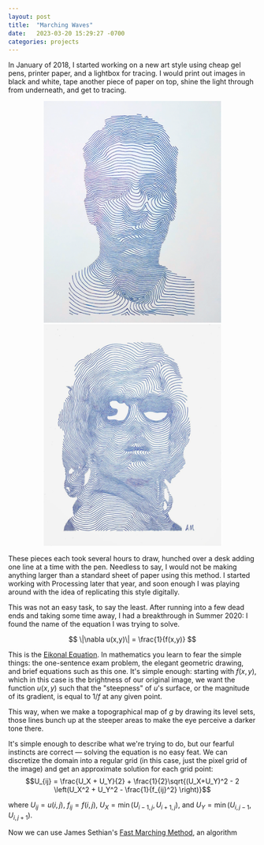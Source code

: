 ```yaml
---
layout: post
title:  "Marching Waves"
date:   2023-03-20 15:29:27 -0700
categories: projects
---
```


In January of 2018, I started working on a new art style using cheap gel pens, printer paper, and a lightbox for tracing. I would print out images in black and white, tape another piece of paper on top, shine the light through from underneath, and get to tracing.

<p align="center">
  <img src="/assets/images/portrait.png" height="450">
  <img src="/assets/images/ellie.png" height="450">
</p>

These pieces each took several hours to draw, hunched over a desk adding one line at a time with the pen. Needless to say, I would not be making anything larger than a standard sheet of paper using this method. I started working with Processing later that year, and soon enough I was playing around with the idea of replicating this style digitally.

This was not an easy task, to say the least. After running into a few dead ends and taking some time away, I had a breakthrough in Summer 2020: I found the name of the equation I was trying to solve.

$$ \|\nabla u(x,y)\| = \frac{1}{f(x,y)} $$

This is the [Eikonal Equation](https://en.wikipedia.org/wiki/Eikonal_equation). In mathematics you learn to fear the simple things: the one-sentence exam problem, the elegant geometric drawing, and brief equations such as this one. It's simple enough: starting with $f(x,y)$, which in this case is the brightness of our original image, we want the function $u(x,y)$ such that the "steepness" of $u$'s surface, or the magnitude of its gradient, is equal to $1/f$ at any given point.

This way, when we make a topographical map of $g$ by drawing its level sets, those lines bunch up at the steeper areas to make the eye perceive a darker tone there.

It's simple enough to describe what we're trying to do, but our fearful instincts are correct — solving the equation is no easy feat. We can discretize the domain into a regular grid (in this case, just the pixel grid of the image) and get an approximate solution for each grid point:
$$U_{ij} = \frac{U_X + U_Y}{2} + \frac{1}{2}\sqrt{(U_X+U_Y)^2 - 2 \left(U_X^2 + U_Y^2 - \frac{1}{f_{ij}^2} \right)}$$

where $U_{ij} = u(i,j)$, $f_{ij}=f(i,j)$, $U_X = \min(U_{i-1,j}, U_{i+1,j})$, and $U_Y = \min(U_{i,j-1}, U_{i,j+1})$.

Now we can use James Sethian's [Fast Marching Method](https://math.berkeley.edu/~sethian/2006/Explanations/fast_marching_explain.html), an algorithm

